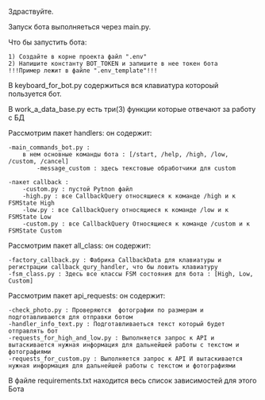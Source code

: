 Здраствуйте.

Запуск бота выполняеться через main.py.

Что бы запустить бота:

    1) Создайте в корне проекта файл ".env"
    2) Напишите константу BOT_TOKEN и запишите в нее токен бота
    !!!Пример лежит в файле ".env_template"!!!

В keyboard_for_bot.py содержиться вся клавиатура котороый пользуется бот.

В work_a_data_base.py есть три(3) функции которые отвечают за работу с БД

Рассмотрим пакет handlers: он содержит:

	-main_commands_bot.py :
		в нем основные команды бота : [/start, /help, /high, /low, /custom, /cancel]
            -message_custom : здесь текстовые обработчики для custom

	-пакет callback : 
		-custom.py : пустой Pytnon файл
		-high.py : все CallbackQuery относящиеся к команде /high и к FSMState High 
		-low.py : все CallbackQuery относящиеся к команде /low и к FSMState Low
		-custom.py : все CallbackQuery Относящиеся к команде /custom и к FSMState Custom

Рассмотрим пакет all_class: он содержит:

	-factory_callback.py : Фабрика CallbackData для клавиатуры и регистрации callback_qury_handler, что бы ловить клавиатуру
	-fsm_class.py : Здесь все классы FSM состояния для бота : [High, Low, Custom]

Рассмотрим пакет api_requests: он содержит:

	-check_photo.py : Проверяются  фотографии по размерам и подготавливаются для отправки ботом
	-handler_info_text.py : Подготавливаеться текст который будет отправлять бот
	-requests_for_high_and_low.py : Выполняется запрос к API и вытаскивается нужная информация для дальнейшей работы с текстом и фотографиями
    -requests_for_custom.py : Выполняется запрос к API И вытаскивается нужная информация для дальнейшей работы с текстом и фотографиями

В файле requirements.txt находится весь список зависимостей для этого Бота